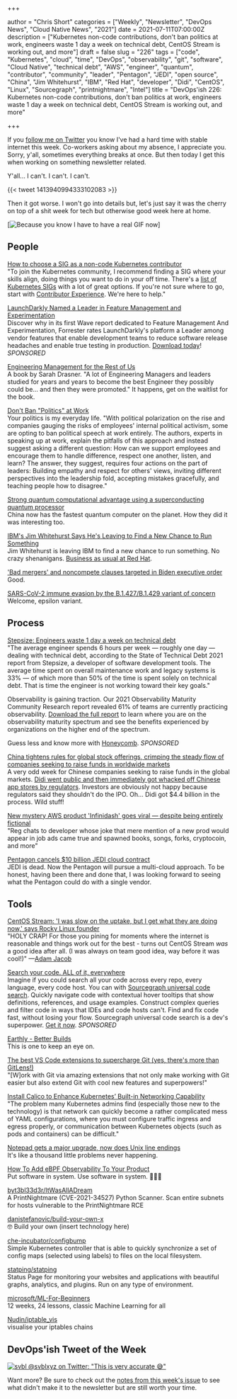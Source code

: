 +++

author = "Chris Short"
categories = ["Weekly", "Newsletter", "DevOps News", "Cloud Native News", "2021"]
date = 2021-07-11T07:00:00Z
description = ["Kubernetes non-code contributions, don't ban politics at work, engineers waste 1 day a week on technical debt, CentOS Stream is working out, and more"]
draft = false
slug = "226"
tags = ["code", "Kubernetes", "cloud", "time", "DevOps", "observability", "git", "software", "Cloud Native", "technical debt", "AWS", "engineer", "quantum", "contributor", "community", "leader", "Pentagon", "JEDI", "open source", "China", "Jim Whitehurst", "IBM", "Red Hat", "developer", "Didi", "CentOS", "Linux", "Sourcegraph", "printnightmare", "Intel"]
title = "DevOps'ish 226: Kubernetes non-code contributions, don't ban politics at work, engineers waste 1 day a week on technical debt, CentOS Stream is working out, and more"

+++

If you [follow me on Twitter](https://twitter.com/ChrisShort) you know I've had a hard time with stable internet this week. Co-workers asking about my absence, I appreciate you. Sorry, y'all, sometimes everything breaks at once. But then today I get this when working on something newsletter related.

Y'all... I can't. I can't. I can't.

{{< tweet 1413940994333102083 >}}

Then it got worse. I won't go into details but, let's just say it was the cherry on top of a shit week for tech but otherwise good week here at home.

[![Because you know I have to have a real GIF now](/images/big-bang-theory-guy-throwing-papers.gif)]

## People

[How to choose a SIG as a non-code Kubernetes contributor](https://www.kubernetes.dev/blog/2021/07/09/how-to-choose-a-sig-as-a-non-code-kubernetes-contributor/)  
"To join the Kubernetes community, I recommend finding a SIG where your skills align, doing things you want to do in your off time. There's a [list of Kubernetes SIGs](https://www.kubernetes.dev/resources/community-groups/) with a lot of great options. If you're not sure where to go, start with [Contributor Experience](https://github.com/kubernetes/community/tree/master/sig-contributor-experience). We're here to help."

[LaunchDarkly Named a Leader in Feature Management and Experimentation](https://learn.launchdarkly.com/forrester-wave/?utm_source=devopsish&utm_medium=news_pod&utm_campaign=21q2-newsletter&utm_content=ebook_forrester_newwave)  
Discover why in its first Wave report dedicated to Feature Management And Experimentation, Forrester rates LaunchDarkly's platform a Leader among vendor features that enable development teams to reduce software release headaches and enable true testing in production. [Download today](https://learn.launchdarkly.com/forrester-wave/?utm_source=devopsish&utm_medium=news_pod&utm_campaign=21q2-newsletter&utm_content=ebook_forrester_newwave)! *SPONSORED*

[Engineering Management for the Rest of Us](https://www.engmanagement.dev/)  
A book by Sarah Drasner. "A lot of Engineering Managers and leaders studied for years and years to become the best Engineer they possibly could be… and then they were promoted." It happens, get on the waitlist for the book.

[Don't Ban "Politics" at Work](https://hbr.org/2021/07/dont-ban-politics-at-work)  
Your politics is my everyday life. "With political polarization on the rise and companies gauging the risks of employees' internal political activism, some are opting to ban political speech at work entirely. The authors, experts in speaking up at work, explain the pitfalls of this approach and instead suggest asking a different question: How can we support employees and encourage them to handle difference, respect one another, listen, and learn? The answer, they suggest, requires four actions on the part of leaders: Building empathy and respect for others' views, inviting different perspectives into the leadership fold, accepting mistakes gracefully, and teaching people how to disagree."

[Strong quantum computational advantage using a superconducting quantum processor](https://arxiv.org/pdf/2106.14734.pdf)  
China now has the fastest quantum computer on the planet. How they did it was interesting too.

[IBM's Jim Whitehurst Says He's Leaving to Find a New Chance to Run Something](https://www.barrons.com/articles/ibm-jim-whitehurst-51625661249)  
Jim Whitehurst is leaving IBM to find a new chance to run something. No crazy shenanigans. [Business as usual at Red Hat](https://www.redhat.com/en/blog/red-hat-still-red-hat).

['Bad mergers' and noncompete clauses targeted in Biden executive order](https://arstechnica.com/tech-policy/2021/07/biden-seeks-trustbuster-status-in-push-to-unwind-bad-mergers/)  
Good.

[SARS-CoV-2 immune evasion by the B.1.427/B.1.429 variant of concern](https://science.sciencemag.org/content/early/2021/06/30/science.abi7994)  
Welcome, epsilon variant.

## Process

[Stepsize: Engineers waste 1 day a week on technical debt](https://venturebeat.com/2021/07/07/stepsize-engineers-waste-1-day-a-week-on-technical-debt/)  
"The average engineer spends 6 hours per week — roughly one day — dealing with technical debt, according to the State of Technical Debt 2021 report from Stepsize, a developer of software development tools. The average time spent on overall maintenance work and legacy systems is 33% — of which more than 50% of the time is spent solely on technical debt. That is time the engineer is not working toward their key goals."

Observability is gaining traction. Our 2021 Observability Maturity Community Research report revealed 61% of teams are currently practicing observability. [Download the full report](https://www.honeycomb.io/observability-maturity-community-findings-2021-devopsish/?&utm_source=devopsish&utm_medium=newsletter&utm_campaign=ad&utm_content=devopsish&utm_adgroup=) to learn where you are on the observability maturity spectrum and see the benefits experienced by organizations on the higher end of the spectrum.

Guess less and know more with [Honeycomb](https://ui.honeycomb.io/signup/?&utm_source=devopsish&utm_medium=newsletter&utm_campaign=ad&utm_content=product-signup). *SPONSORED*

[China tightens rules for global stock offerings, crimping the steady flow of companies seeking to raise funds in worldwide markets](https://www.scmp.com/business/china-business/article/3140076/china-tightens-rules-global-stock-offers-crimping-steady)  
A very odd week for Chinese companies seeking to raise funds in the global markets.  [Didi went public and then immediately got whacked off Chinese app stores by regulators](https://www.nytimes.com/2021/07/04/technology/china-didi-app-removed.html). Investors are obviously not happy because regulators said they shouldn't do the IPO. Oh... Didi got $4.4 billion in the process. Wild stuff!

[New mystery AWS product 'Infinidash' goes viral — despite being entirely fictional](https://www.theregister.com/AMP/2021/07/05/infinidash/)  
"Reg chats to developer whose joke that mere mention of a new prod would appear in job ads came true and spawned books, songs, forks, cryptocoin, and more"

[Pentagon cancels $10 billion JEDI cloud contract](https://www.cnbc.com/2021/07/06/pentagon-cancels-10-billion-jedi-cloud-contract.html)  
JEDI is dead. Now the Pentagon will pursue a multi-cloud approach. To be honest, having been there and done that, I was looking forward to seeing what the Pentagon could do with a single vendor.

## Tools

[CentOS Stream: 'I was slow on the uptake, but I get what they are doing now,' says Rocky Linux founder](https://www.theregister.com/2021/07/09/centos_stream_greg_kurtzer/)  
"HOLY CRAP! For those you pining for moments where the internet is reasonable and things work out for the best - turns out CentOS Stream *was* a good idea after all. (I was always on team good idea, way before it was cool!)" —[Adam Jacob](https://twitter.com/adamhjk/status/1413651685486981126)

[Search your code. ALL of it, everywhere](https://about.sourcegraph.com/?utm_source=devopsish&utm_medium=text&utm_campaign=try-sourcegraph&utm_content=try-text)  
Imagine if you could search all your code across every repo, every language, every code host. You can with [Sourcegraph universal code search](https://about.sourcegraph.com/?utm_source=devopsish&utm_medium=text&utm_campaign=try-sourcegraph&utm_content=try-text). Quickly navigate code with contextual hover tooltips that show definitions, references, and usage examples. Construct complex queries and filter code in ways that IDEs and code hosts can't. Find and fix code fast, without losing your flow. Sourcegraph universal code search is a dev's superpower. [Get it now](https://about.sourcegraph.com/?utm_source=devopsish&utm_medium=text&utm_campaign=try-sourcegraph&utm_content=try-text). *SPONSORED*

[Earthly - Better Builds](https://earthly.dev/)  
This is one to keep an eye on.

[The best VS Code extensions to supercharge Git (yes, there's more than GitLens!)](https://dev.to/jamieswift90/the-best-vs-code-extensions-to-supercharge-git-yes-there-s-more-than-gitlens-4588)  
"[W]ork with Git via amazing extensions that not only make working with Git easier but also extend Git with cool new features and superpowers!"

[Install Calico to Enhance Kubernetes’ Built-in Networking Capability](https://thenewstack.io/install-calico-to-enhance-kubernetes-built-in-networking-capability/)  
"The problem many Kubernetes admins find (especially those new to the technology) is that network can quickly become a rather complicated mess of YAML configurations, where you must configure traffic ingress and egress properly, or communication between Kubernetes objects (such as pods and containers) can be difficult."

[Notepad gets a major upgrade, now does Unix line endings](https://arstechnica.com/gadgets/2018/05/notepad-gets-a-major-upgrade-now-does-unix-line-endings/)  
It's like a thousand little problems never happening.

[How To Add eBPF Observability To Your Product](https://www.brendangregg.com/blog/2021-07-03/how-to-add-bpf-observability.html)  
Put software in system. Use software in system. 🌈🌈🌈

[byt3bl33d3r/ItWasAllADream](https://github.com/byt3bl33d3r/ItWasAllADream)  
A PrintNightmare (CVE-2021-34527) Python Scanner. Scan entire subnets for hosts vulnerable to the PrintNightmare RCE

[danistefanovic/build-your-own-x](https://github.com/danistefanovic/build-our-own-x)  
🤓 Build your own (insert technology here)

[che-incubator/configbump](https://github.com/che-incubator/configbump)  
Simple Kubernetes controller that is able to quickly synchronize a set of config maps (selected using labels) to files on the local filesystem.

[statping/statping](https://github.com/statping/statping)  
Status Page for monitoring your websites and applications with beautiful graphs, analytics, and plugins. Run on any type of environment.

[microsoft/ML-For-Beginners](https://github.com/microsoft/ML-For-Beginners)  
12 weeks, 24 lessons, classic Machine Learning for all

[Nudin/iptable_vis](https://github.com/Nudin/iptable_vis)  
visualise your iptables chains

## DevOps'ish Tweet of the Week

[![svbl @svblxyz on Twitter: "This is very accurate 😅"](/images/226-devopsish-tweet-of-the-week.png)](https://twitter.com/svblxyz/status/1413276163859001345)

Want more? Be sure to check out the [notes from this week's issue](https://devopsish.com/226/notes/) to see what didn't make it to the newsletter but are still worth your time.
